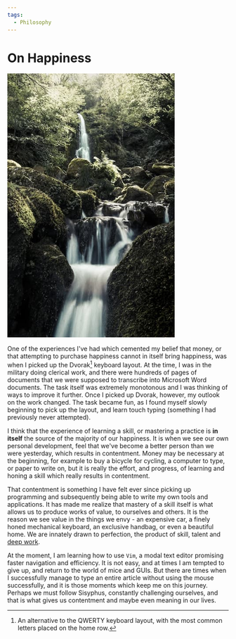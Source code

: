 ```yaml
---
tags:
  - Philosophy
---
```

# On Happiness

![](../static/images/2022-03-05/waterfall.jpg)

One of the experiences I've had which cemented my belief that money, or that attempting to purchase happiness cannot in itself bring happiness, was when I picked up the Dvorak[^dvorak] keyboard layout. At the time, I was in the military doing clerical work, and there were hundreds of pages of documents that we were supposed to transcribe into Microsoft Word documents. The task itself was extremely monotonous and I was thinking of ways to improve it further. Once I picked up Dvorak, however, my outlook on the work changed. The task became fun, as I found myself slowly beginning to pick up the layout, and learn touch typing (something I had previously never attempted).

I think that the experience of learning a skill, or mastering a practice is **in itself** the source of the majority of our happiness. It is when we see our own personal development, feel that we've become a better person than we were yesterday, which results in contentment. Money may be necessary at the beginning, for example to buy a bicycle for cycling, a computer to type, or paper to write on, but it is really the effort, and progress, of learning and honing a skill which really results in contentment.

That contentment is something I have felt ever since picking up programming and subsequently being able to write my own tools and applications. It has made me realize that mastery of a skill itself is what allows us to produce works of value, to ourselves and others. It is the reason we see value in the things we envy - an expensive car, a finely honed mechanical keyboard, an exclusive handbag, or even a beautiful home. We are innately drawn to perfection, the product of skill, talent and [deep work][deep-work].

At the moment, I am learning how to use `Vim`, a modal text editor promising faster navigation and efficiency. It is not easy, and at times I am tempted to give up, and return to the world of mice and GUIs. But there are times when I successfully manage to type an entire article without using the mouse successfully, and it is those moments which keep me on this journey. Perhaps we must follow Sisyphus, constantly challenging ourselves, and that is what gives us contentment and maybe even meaning in our lives.

[^dvorak]: An alternative to the QWERTY keyboard layout, with the most common letters placed on the home row.

[deep-work]: 2022-02-04-deep-work.md